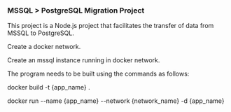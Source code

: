 ### MSSQL > PostgreSQL Migration Project

This project is a Node.js project that facilitates the transfer of data from MSSQL to PostgreSQL.

Create a docker network.

Create an mssql instance running in docker network.

The program needs to be built using the commands as follows:

docker build -t {app_name} .

docker run --name {app_name} --network {network_name} -d {app_name}